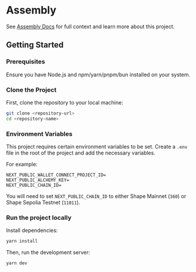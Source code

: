# Assembly

See [Assembly Docs](https://docs.shape.network/building-on-shape/onchain-compatible/assembly) for full context and learn more about this project.

## Getting Started

### Prerequisites

Ensure you have Node.js and npm/yarn/pnpm/bun installed on your system.

### Clone the Project

First, clone the repository to your local machine:

```bash
git clone <repository-url>
cd <repository-name>
```

### Environment Variables

This project requires certain environment variables to be set. Create a `.env` file in the root of the project and add the necessary variables.

For example:

```env
NEXT_PUBLIC_WALLET_CONNECT_PROJECT_ID=
NEXT_PUBLIC_ALCHEMY_KEY=
NEXT_PUBLIC_CHAIN_ID=
```

You will need to set `NEXT_PUBLIC_CHAIN_ID` to either Shape Mainnet (`360`) or Shape Sepolia Testnet (`11011`).

### Run the project locally

Install dependencies:

```bash
yarn install
```

Then, run the development server:

```bash
yarn dev
```
